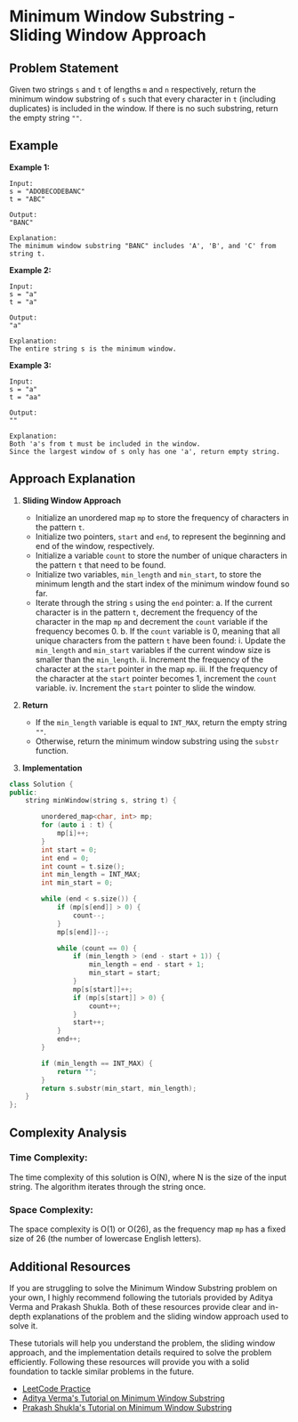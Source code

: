 # Minimum Window Substring - Sliding Window Approach

## Problem Statement

Given two strings `s` and `t` of lengths `m` and `n` respectively, return the minimum window substring of `s` such that every character in `t` (including duplicates) is included in the window. If there is no such substring, return the empty string `""`.

## Example

**Example 1:**

```
Input:
s = "ADOBECODEBANC"
t = "ABC"

Output:
"BANC"

Explanation:
The minimum window substring "BANC" includes 'A', 'B', and 'C' from string t.
```

**Example 2:**

```
Input:
s = "a"
t = "a"

Output:
"a"

Explanation:
The entire string s is the minimum window.
```

**Example 3:**

```
Input:
s = "a"
t = "aa"

Output:
""

Explanation:
Both 'a's from t must be included in the window.
Since the largest window of s only has one 'a', return empty string.
```

## Approach Explanation

1. **Sliding Window Approach**

   - Initialize an unordered map `mp` to store the frequency of characters in the pattern `t`.
   - Initialize two pointers, `start` and `end`, to represent the beginning and end of the window, respectively.
   - Initialize a variable `count` to store the number of unique characters in the pattern `t` that need to be found.
   - Initialize two variables, `min_length` and `min_start`, to store the minimum length and the start index of the minimum window found so far.
   - Iterate through the string `s` using the `end` pointer:
     a. If the current character is in the pattern `t`, decrement the frequency of the character in the map `mp` and decrement the `count` variable if the frequency becomes 0.
     b. If the `count` variable is 0, meaning that all unique characters from the pattern `t` have been found:
        i. Update the `min_length` and `min_start` variables if the current window size is smaller than the `min_length`.
        ii. Increment the frequency of the character at the `start` pointer in the map `mp`.
        iii. If the frequency of the character at the `start` pointer becomes 1, increment the `count` variable.
        iv. Increment the `start` pointer to slide the window.

2. **Return**

   - If the `min_length` variable is equal to `INT_MAX`, return the empty string `""`.
   - Otherwise, return the minimum window substring using the `substr` function.

3. **Implementation**

```cpp
class Solution {
public:
    string minWindow(string s, string t) {

        unordered_map<char, int> mp;
        for (auto i : t) {
            mp[i]++;
        }
        int start = 0;
        int end = 0;
        int count = t.size();
        int min_length = INT_MAX;
        int min_start = 0;

        while (end < s.size()) {
            if (mp[s[end]] > 0) {
                count--;
            }
            mp[s[end]]--;

            while (count == 0) {
                if (min_length > (end - start + 1)) {
                    min_length = end - start + 1;
                    min_start = start;
                }
                mp[s[start]]++;
                if (mp[s[start]] > 0) {
                    count++;
                }
                start++;
            }
            end++;
        }

        if (min_length == INT_MAX) {
            return "";
        }
        return s.substr(min_start, min_length);
    }
};
```

## Complexity Analysis

### Time Complexity:

The time complexity of this solution is O(N), where N is the size of the input string. The algorithm iterates through the string once.

### Space Complexity:

The space complexity is O(1) or O(26), as the frequency map `mp` has a fixed size of 26 (the number of lowercase English letters).

## Additional Resources

If you are struggling to solve the Minimum Window Substring problem on your own, I highly recommend following the tutorials provided by Aditya Verma and Prakash Shukla. Both of these resources provide clear and in-depth explanations of the problem and the sliding window approach used to solve it.

These tutorials will help you understand the problem, the sliding window approach, and the implementation details required to solve the problem efficiently. Following these resources will provide you with a solid foundation to tackle similar problems in the future.
- [LeetCode Practice](https://leetcode.com/problems/minimum-window-substring/)
- [Aditya Verma's Tutorial on Minimum Window Substring](https://youtu.be/iwv1llyN6mo?si=-GH40jrVkOtwNkDS)
- [Prakash Shukla's Tutorial on Minimum Window Substring](https://www.youtube.com/watch?v=nMaKzLWceFg)